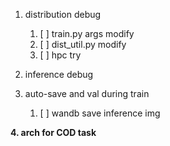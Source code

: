 1. distribution debug
   1. [ ] train.py args modify 
   2. [ ] dist_util.py modify
   3. [ ] hpc try
   
2. inference debug
3. auto-save and val during train
   1. [ ] wandb save inference img

__4. arch for COD task__